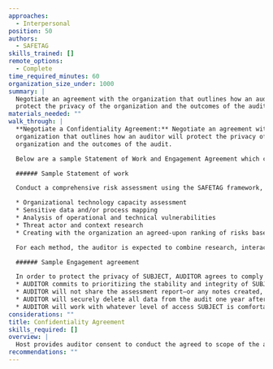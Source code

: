 ```yaml
---
approaches:
  - Interpersonal
position: 50
authors:
  - SAFETAG
skills_trained: []
remote_options:
  - Complete
time_required_minutes: 60
organization_size_under: 1000
summary: |
  Negotiate an agreement with the organization that outlines how an auditor will
  protect the privacy of the organization and the outcomes of the audit.
materials_needed: ""
walk_through: |
  **Negotiate a Confidentiality Agreement:** Negotiate an agreement with the
  organization that outlines how an auditor will protect the privacy of the
  organization and the outcomes of the audit.

  Below are a sample Statement of Work and Engagement Agreement which can be adapted into your agreement template. See also the [SAFETAG Agreement Generator](https://github.com/SAFETAG/safetag_agreement_generator) for a [more advanced](https://github.com/SAFETAG/safetag_agreement_generator/blob/master/outputs/explicit_custom.md) as well as a [flexible "plain language"](https://github.com/SAFETAG/safetag_agreement_generator/blob/master/outputs/plain_custom.md) agreement text and guidance on selecting which clauses to include.

  ###### Sample Statement of work

  Conduct a comprehensive risk assessment using the SAFETAG framework, to include these core methods:

  * Organizational technology capacity assessment
  * Sensitive data and/or process mapping
  * Analysis of operational and technical vulnerabilities
  * Threat actor and context research
  * Creating with the organization an agreed-upon ranking of risks based on the above processes

  For each method, the auditor is expected to combine research, interaction with key staff members, larger facilitated exercises, and where appropriate, technical verifications/investigations to achieve a comprehensive understanding of the organization's potential risks.

  ###### Sample Engagement agreement

  In order to protect the privacy of SUBJECT, AUDITOR agrees to comply with the following restrictions:
  * AUDITOR commits to prioritizing the stability and integrity of SUBJECT’s digital infrastructure over any additional testing which could be carried out through more aggressive methods. AUDITOR will make every effort to avoid disrupting SUBJECT's work environment, even temporarily. No tests will be performed that would stress the network, or any individual workstation, beyond what could be expected from normal use. If they have any doubt, AUDITOR will consult with SUBJECT before carrying out the test.
  * AUDITOR will not share the assessment report—or any notes created, data gathered or knowledge obtained about SUBJECT during the evaluation—with anyone other than a single point of contact, designated by SUBJECT. AUDITOR may need to share some general information with SUBJECT staff, as part of requesting information necessary to carry out the audit itself. If AUDITOR has any concern that this could be sensitive, they will first clear it with the point of contact. This commitment to protecting SUBJECT's private information extends to AUDITOR’s colleagues, supervisor and funder. The only details about the assessment that will be shared, confidentially, with these three groups (and only these three groups) will include: a) the name and location of the organization audited; b) basic time line information; and, with SUBJECT's approval, anonymized “lessons learned”. During and after the audit itself, all data will be stored securely in an encrypted volume on AUDITOR’s computer.
  * AUDITOR will securely delete all data from the audit one year after submitting the final assessment report to SUBJECT or at any time, should SUBJECT's point of contact request it.
  * AUDITOR will work with whatever level of access SUBJECT is comfortable providing. This includes access to staff members for brief "interviews," as well as more technical access, such as passwords, local connectivity, privileged or unprivileged accounts on local or remote services, etc.. That said, some level of access typically allows an auditor to produce a report that is significantly more useful than the output of a pure "black box" audit. (And this is doubly true when the auditor wishes to tread lightly in order to avoid impacting the stability of the subject’s network infrastructure and the productivity of its staff.)
considerations: ""
title: Confidentiality Agreement
skills_required: []
overview: |
  Host provides auditor consent to conduct the agreed to scope of the audit in the form of a signed liability waiver. [^auditor_consent_template]
recommendations: ""
---
```

